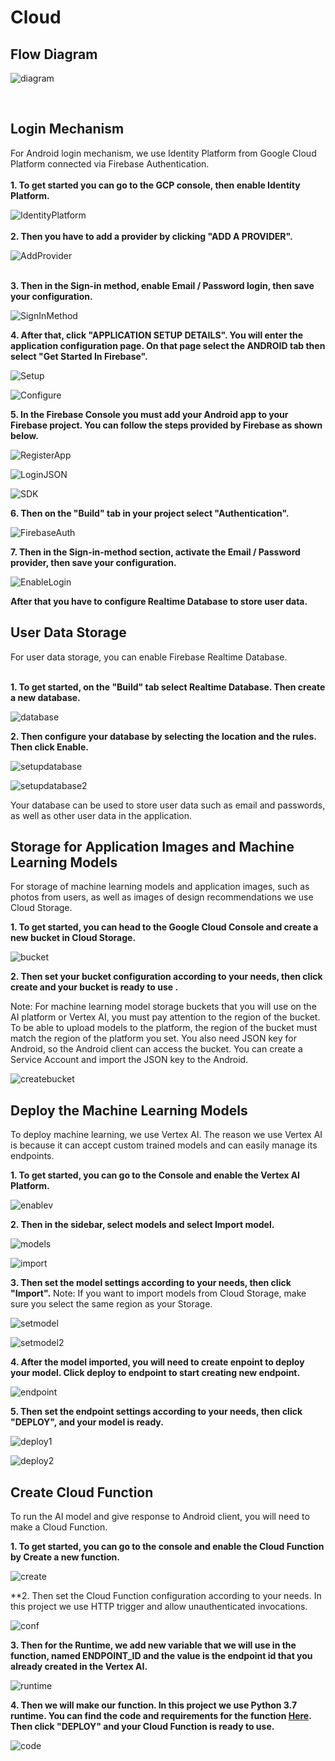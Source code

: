 # Cloud

## Flow Diagram

![diagram](https://i.ibb.co/B3xrsb4/Pac-King-FIX.png)

<br/>

## Login Mechanism

For Android login mechanism, we use Identity Platform from Google Cloud Platform connected via Firebase Authentication. <br/><br/>
**1. To get started you can go to the GCP console, then enable Identity Platform.**

![IdentityPlatform](https://i.ibb.co/ZmYkPTJ/Identity-Platform.png)
<br/><br/>
**2. Then you have to add a provider by clicking "ADD A PROVIDER".**

![AddProvider](https://i.ibb.co/61q7pcw/add-provider.png)
<br/><br/>

**3. Then in the Sign-in method, enable Email / Password login, then save your configuration.**

![SignInMethod](https://i.ibb.co/r4dVYXJ/Sign-in-method.png)

**4. After that, click "APPLICATION SETUP DETAILS". You will enter the application configuration page. On that page select the ANDROID tab then select "Get Started In Firebase".**


![Setup](https://i.ibb.co/Y2xWWNP/Setup-detail.png)

![Configure](https://i.ibb.co/Nx3wrzP/Configure.png)

**5. In the Firebase Console you must add your Android app to your Firebase project. You can follow the steps provided by Firebase as shown below.**

![RegisterApp](https://i.ibb.co/2nPKGnG/Register-APP.png)

![LoginJSON](https://i.ibb.co/mJ9k1rG/download-JSON-login.png)

![SDK](https://i.ibb.co/fnR9GwL/add-SDK.png)

**6. Then on the "Build" tab in your project select "Authentication".**

![FirebaseAuth](https://i.ibb.co/mDF3kzQ/Firebase-Auth.png)

**7. Then in the Sign-in-method section, activate the Email / Password provider, then save your configuration.**

![EnableLogin](https://i.ibb.co/Byp6QVv/Enable-Email.png)

**After that you have to configure Realtime Database to store user data.**


## User Data Storage

For user data storage, you can enable Firebase Realtime Database. <br/><br/>

**1. To get started, on the "Build" tab select Realtime Database. Then create a new database.**

![database](https://i.ibb.co/Ksypx1w/Realtime-Database.png)

**2. Then configure your database by selecting the location and the rules. Then click Enable.**

![setupdatabase](https://i.ibb.co/kg5zhrM/Setup-Database.png)

![setupdatabase2](https://i.ibb.co/FxJc1NH/Setup-Database-2.png)

Your database can be used to store user data such as email and passwords, as well as other user data in the application.

## Storage for Application Images and Machine Learning Models

For storage of machine learning models and application images, such as photos from users, as well as images of design recommendations we use Cloud Storage.

**1. To get started, you can head to the Google Cloud Console and create a new bucket in Cloud Storage.**

![bucket](https://i.ibb.co/z4879ct/bucket.png)

**2. Then set your bucket configuration according to your needs, then click create and your bucket is ready to use .**

Note: For machine learning model storage buckets that you will use on the AI platform or Vertex AI, you must pay attention to the region of the bucket. To be able to upload models to the platform, the region of the bucket must match the region of the platform you set.
You also need JSON key for Android, so the Android client can access the bucket. You can create a Service Account and import the JSON key to the Android.

![createbucket](https://i.ibb.co/jLzbj4k/create-bucket.png)

## Deploy the Machine Learning Models
 
To deploy machine learning, we use Vertex AI. The reason we use Vertex AI is because it can accept custom trained models and can easily manage its endpoints.

**1. To get started, you can go to the Console and enable the Vertex AI Platform.**

![enablev](https://i.ibb.co/sj7jNVn/enable.png)

**2. Then in the sidebar, select models and select Import model.**

![models](https://i.ibb.co/YjKpHsc/models.png)

![import](https://i.ibb.co/b2PLmv9/import.png)

**3. Then set the model settings according to your needs, then click "Import".**
Note: If you want to import models from Cloud Storage, make sure you select the same region as your Storage.

![setmodel](https://i.ibb.co/M92HQsq/set1.png)

![setmodel2](https://i.ibb.co/mHVG7mL/set2.png)

**4. After the model imported, you will need to create enpoint to deploy your model. Click deploy to endpoint to start creating new endpoint.**

![endpoint](https://i.ibb.co/QkL21tH/endpoint.png)

**5. Then set the endpoint settings according to your needs, then click "DEPLOY", and your model is ready.**

![deploy1](https://i.ibb.co/XpYJVNS/deploy1.png)

![deploy2](https://i.ibb.co/R2WrrGF/deploy2.png)

## Create Cloud Function

To run the AI model and give response to Android client, you will need to make a Cloud Function.

**1. To get started, you can go to the console and enable the Cloud Function by Create a new function.**

![create](https://i.ibb.co/zr6W87g/Create.png)

**2. Then set the Cloud Function configuration according to your needs. In this project we use HTTP trigger and allow unauthenticated invocations.

![conf](https://i.ibb.co/JCb2q6Y/conf.png)

**3. Then for the Runtime, we add new variable that we will use in the function, named ENDPOINT_ID and the value is the endpoint id that you already created in the Vertex AI.**

![runtime](https://i.ibb.co/nP6hTy7/runtime.png)

**4. Then we will make our function. In this project we use Python 3.7 runtime. You can find the code and requirements for the function [Here](https://github.com/alfiyansyah776/PacKing/tree/main/CloudLP/Function). Then click "DEPLOY" and your Cloud Function is ready to use.** 

![code](https://i.ibb.co/gJCxDyG/code.png)
